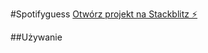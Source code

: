 #Spotifyguess
[Otwórz projekt na Stackblitz ⚡️](https://stackblitz.com/~/github.com/Klimczoczek/Projekt_angular)

##Używanie
